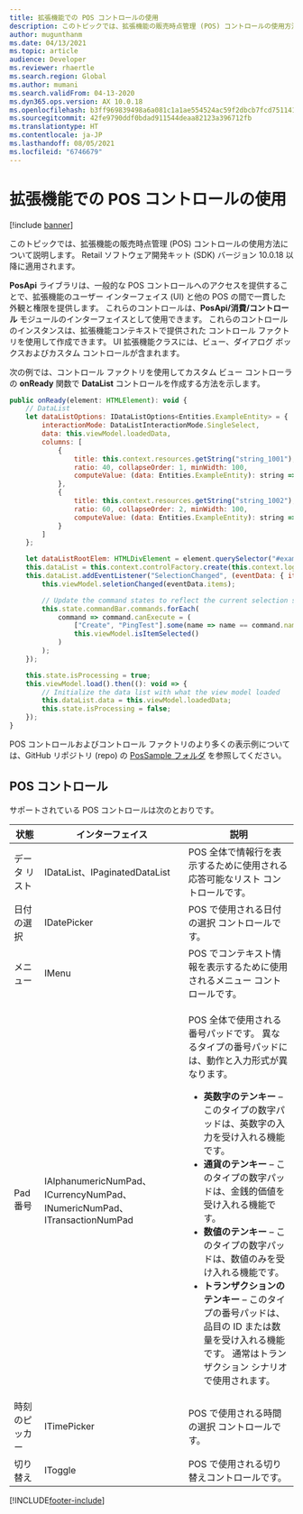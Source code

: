 ```yaml
---
title: 拡張機能での POS コントロールの使用
description: このトピックでは、拡張機能の販売時点管理 (POS) コントロールの使用方法について説明します。
author: mugunthanm
ms.date: 04/13/2021
ms.topic: article
audience: Developer
ms.reviewer: rhaertle
ms.search.region: Global
ms.author: mumani
ms.search.validFrom: 04-13-2020
ms.dyn365.ops.version: AX 10.0.18
ms.openlocfilehash: b3ff969839498a6a081c1a1ae554524ac59f2dbcb7fcd751141787a7a0bb32fd
ms.sourcegitcommit: 42fe9790ddf0bdad911544deaa82123a396712fb
ms.translationtype: HT
ms.contentlocale: ja-JP
ms.lasthandoff: 08/05/2021
ms.locfileid: "6746679"
---
```

# <a name="use-pos-controls-in-extensions"></a>拡張機能での POS コントロールの使用

[!include [banner](../../../includes/banner.md)]

このトピックでは、拡張機能の販売時点管理 (POS) コントロールの使用方法について説明します。 Retail ソフトウェア開発キット (SDK) バージョン 10.0.18 以降に適用されます。

**PosApi** ライブラリは、一般的な POS コントロールへのアクセスを提供することで、拡張機能のユーザー インターフェイス (UI) と他の POS の間で一貫した外観と権限を提供します。 これらのコントロールは、**PosApi/消費/コントロール** モジュールのインターフェイスとして使用できます。 これらのコントロールのインスタンスは、拡張機能コンテキストで提供された コントロール ファクトリを使用して作成できます。 UI 拡張機能クラスには、ビュー、ダイアログ ボックスおよびカスタム コントロールが含まれます。

次の例では、コントロール ファクトリを使用してカスタム ビュー コントローラの **onReady** 関数で **DataList** コントロールを作成する方法を示します。

```Javascript
public onReady(element: HTMLElement): void {
    // DataList
    let dataListOptions: IDataListOptions<Entities.ExampleEntity> = {
        interactionMode: DataListInteractionMode.SingleSelect,
        data: this.viewModel.loadedData,
        columns: [
            {
                title: this.context.resources.getString("string_1001"), // Int data
                ratio: 40, collapseOrder: 1, minWidth: 100,
                computeValue: (data: Entities.ExampleEntity): string => data.IntData.toString()
            },
            {
                title: this.context.resources.getString("string_1002"), // String data
                ratio: 60, collapseOrder: 2, minWidth: 100,
                computeValue: (data: Entities.ExampleEntity): string => data.StringData
            }
        ]
    };

    let dataListRootElem: HTMLDivElement = element.querySelector("#exampleListView") as HTMLDivElement;
    this.dataList = this.context.controlFactory.create(this.context.logger.getNewCorrelationId(), "DataList", dataListOptions, dataListRootElem);
    this.dataList.addEventListener("SelectionChanged", (eventData: { items: Entities.ExampleEntity[] }) => {
        this.viewModel.seletionChanged(eventData.items);

        // Update the command states to reflect the current selection state.
        this.state.commandBar.commands.forEach(
            command => command.canExecute = (
                ["Create", "PingTest"].some(name => name == command.name) ||
                this.viewModel.isItemSelected()
            )
        );
    });

    this.state.isProcessing = true;
    this.viewModel.load().then((): void => {
        // Initialize the data list with what the view model loaded
        this.dataList.data = this.viewModel.loadedData;
        this.state.isProcessing = false;
    });
}
```

POS コントロールおよびコントロール ファクトリのより多くの表示例については、GitHub リポジトリ (repo) の [PosSample フォルダ](https://github.com/microsoft/Dynamics365Commerce.InStore/tree/release/9.28/src/PosSample) を参照してください。

## <a name="pos-controls"></a>POS コントロール

サポートされている POS コントロールは次のとおりです。

| 状態 | インターフェイス | 説明 |
|---------|------------|-------------|
| データ リスト | IDataList、IPaginatedDataList | POS 全体で情報行を表示するために使用される応答可能なリスト コントロールです。 |
| 日付の選択  | IDatePicker | POS で使用される日付の選択 コントロールです。 |
| メニュー | IMenu | POS でコンテキスト情報を表示するために使用されるメニュー コントロールです。 |
| Pad 番号 | IAlphanumericNumPad、ICurrencyNumPad、INumericNumPad、ITransactionNumPad | <p>POS 全体で使用される番号パッドです。 異なるタイプの番号パッドには、動作と入力形式が異なります。</p><ul><li>**英数字のテンキー** – このタイプの数字パッドは、英数字の入力を受け入れる機能です。</li><li>**通貨のテンキー** – このタイプの数字パッドは、金銭的価値を受け入れる機能です。</li><li>**数値のテンキー** – このタイプの数字パッドは、数値のみを受け入れる機能です。</li><li>**トランザクションのテンキー** – このタイプの番号パッドは、品目の ID または数量を受け入れる機能です。 通常はトランザクション シナリオで使用されます。</li></ul> |
| 時刻のピッカー | ITimePicker | POS で使用される時間の選択 コントロールです。 |
| 切り替え | IToggle | POS で使用される切り替えコントロールです。 |

[!INCLUDE[footer-include](../../../includes/footer-banner.md)]
